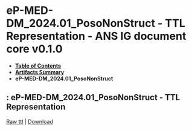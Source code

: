 # eP-MED-DM_2024.01_PosoNonStruct - TTL Representation - ANS IG document core v0.1.0

* [**Table of Contents**](toc.md)
* [**Artifacts Summary**](artifacts.md)
* **eP-MED-DM_2024.01_PosoNonStruct**

## : eP-MED-DM_2024.01_PosoNonStruct - TTL Representation

[Raw ttl](Binary-eP-MED-DM-2024.01-PosoNonStruct.ttl) | [Download](Binary-eP-MED-DM-2024.01-PosoNonStruct.ttl)

